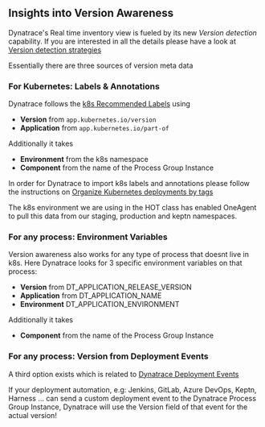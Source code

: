 ## Insights into Version Awareness

Dynatrace's Real time inventory view is fueled by its new *Version detection* capability.
If you are interested in all the details please have a look at [Version detection strategies](https://www.dynatrace.com/support/help/how-to-use-dynatrace/release-monitoring/version-detection-strategies/)

Essentially there are three sources of version meta data

### For Kubernetes: Labels & Annotations

Dynatrace follows the [k8s Recommended Labels](https://kubernetes.io/docs/concepts/overview/working-with-objects/common-labels/) using
* **Version** from `app.kubernetes.io/version` 
* **Application** from `app.kubernetes.io/part-of` 

Additionally it takes
* **Environment** from the k8s namespace
* **Component** from the name of the Process Group Instance

In order for Dynatrace to import k8s labels and annotations please follow the instructions on [Organize Kubernetes deployments by tags](https://www.dynatrace.com/support/help/technology-support/cloud-platforms/kubernetes/other-deployments-and-configurations/leverage-tags-defined-in-kubernetes-deployments/) 

The k8s environment we are using in the HOT class has enabled OneAgent to pull this data from our staging, production and keptn namespaces.

### For any process: Environment Variables

Version awareness also works for any type of process that doesnt live in k8s. Here Dynatrace looks for 3 specific environment variables on that process:
* **Version** from DT_APPLICATION_RELEASE_VERSION 
* **Application** from DT_APPLICATION_NAME
* **Environment** DT_APPLICATION_ENVIRONMENT

Additionally it takes
* **Component** from the name of the Process Group Instance

### For any process: Version from Deployment Events

A third option exists which is related to [Dynatrace Deployment Events](https://www.dynatrace.com/support/help/how-to-use-dynatrace/problem-detection-and-analysis/basic-concepts/event-types/info-events/#deployment)

If your deployment automation, e.g: Jenkins, GitLab, Azure DevOps, Keptn, Harness ... can send a custom deployment event to the Dynatrace Process Group Instance, Dynatrace will use the Version field of that event for the actual version!
